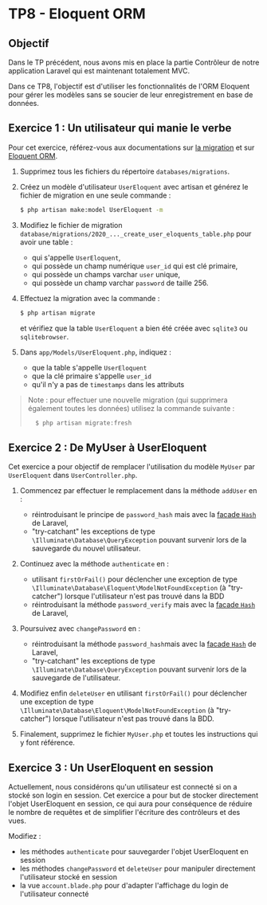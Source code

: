 TP8 - Eloquent ORM
==================

Objectif
--------

Dans le TP précédent, nous avons mis en place la partie Contrôleur de notre application Laravel qui est maintenant totalement MVC.

Dans ce TP8, l'objectif est d'utiliser les fonctionnalités de l'ORM Eloquent pour gérer les modèles sans se soucier de leur enregistrement en base de données.


Exercice 1 : Un utilisateur qui manie le verbe
----------------------------------------------

Pour cet exercice, référez-vous aux documentations sur [la migration](https://laravel.com/docs/9.x/migrations) et sur [Eloquent ORM](https://laravel.com/docs/9.x/eloquent).

1. Supprimez tous les fichiers du répertoire `databases/migrations`.

1. Créez un modèle d'utilisateur `UserEloquent` avec artisan et générez le fichier de migration en une seule commande :
	```sh
	$ php artisan make:model UserEloquent -m
	```

1. Modifiez le fichier de migration `database/migrations/2020_..._create_user_eloquents_table.php` pour avoir une table :
	- qui s'appelle `UserEloquent`,
	- qui possède un champ numérique `user_id` qui est clé primaire,
	- qui possède un champs varchar `user` unique,
	- qui possède un champ varchar `password` de taille 256.

1. Effectuez la migration avec la commande :
	```sh
	$ php artisan migrate
	```
	et vérifiez que la table `UserEloquent` a bien été créée avec `sqlite3` ou `sqlitebrowser`.

1. Dans `app/Models/UserEloquent.php`, indiquez :
	- que la table s'appelle `UserEloquent`
	- que la clé primaire s'appelle `user_id`
	- qu'il n'y a pas de `timestamps` dans les attributs

> Note : pour effectuer une nouvelle migration (qui supprimera également toutes les données) utilisez la commande suivante :
> ```sh
>	$ php artisan migrate:fresh
> ```

Exercice 2 : De MyUser à UserEloquent
-------------------------------------

Cet exercice a pour objectif de remplacer l'utilisation du modèle `MyUser` par `UserEloquent` dans `UserController.php`.

1. Commencez par effectuer le remplacement dans la méthode `addUser` en :
	- réintroduisant le principe de `password_hash` mais avec la [facade `Hash`](https://laravel.com/docs/9.x/hashing) de Laravel,
	- "try-catchant" les exceptions de type `\Illuminate\Database\QueryException` pouvant survenir lors de la sauvegarde du nouvel utilisateur.

1. Continuez avec la méthode `authenticate` en :
	- utilisant `firstOrFail()` pour déclencher une exception de type `\Illuminate\Database\Eloquent\ModelNotFoundException` (à "try-catcher") lorsque l'utilisateur n'est pas trouvé dans la BDD
	- réintroduisant la méthode `password_verify` mais avec la [facade `Hash`](https://laravel.com/docs/9.x/hashing) de Laravel,

1. Poursuivez avec `changePassword` en :
	- réintroduisant la méthode `password_hash`mais avec la [facade `Hash`](https://laravel.com/docs/9.x/hashing) de Laravel,
	- "try-catchant" les exceptions de type `\Illuminate\Database\QueryException` pouvant survenir lors de la sauvegarde de l'utilisateur.

1. Modifiez enfin `deleteUser` en utilisant `firstOrFail()` pour déclencher une exception de type `\Illuminate\Database\Eloquent\ModelNotFoundException` (à "try-catcher") lorsque l'utilisateur n'est pas trouvé dans la BDD.

1. Finalement, supprimez le fichier `MyUser.php` et toutes les instructions qui y font référence.


Exercice 3 : Un UserEloquent en session
---------------------------------------

Actuellement, nous considérons qu'un utilisateur est connecté si on a stocké son login en session. Cet exercice a pour but de stocker directement l'objet UserEloquent en session, ce qui aura pour conséquence de réduire le nombre de requêtes et de simplifier l'écriture des contrôleurs et des vues.

Modifiez :
- les méthodes `authenticate` pour sauvegarder l'objet UserEloquent en session
- les méthodes `changePassword` et `deleteUser` pour manipuler directement l'utilisateur stocké en session
- la vue `account.blade.php` pour d'adapter l'affichage du login de l'utilisateur connecté
